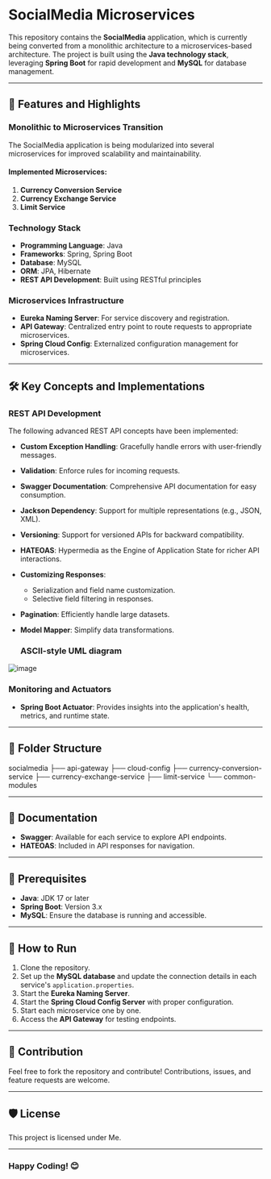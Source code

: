 # SocialMedia Microservices

This repository contains the **SocialMedia** application, which is currently being converted from a monolithic architecture to a microservices-based architecture. The project is built using the **Java technology stack**, leveraging **Spring Boot** for rapid development and **MySQL** for database management.

---

## 🚀 Features and Highlights

### Monolithic to Microservices Transition
The SocialMedia application is being modularized into several microservices for improved scalability and maintainability.  

#### Implemented Microservices:
1. **Currency Conversion Service**
2. **Currency Exchange Service**
3. **Limit Service**

### Technology Stack
- **Programming Language**: Java  
- **Frameworks**: Spring, Spring Boot  
- **Database**: MySQL  
- **ORM**: JPA, Hibernate  
- **REST API Development**: Built using RESTful principles  

### Microservices Infrastructure
- **Eureka Naming Server**: For service discovery and registration.
- **API Gateway**: Centralized entry point to route requests to appropriate microservices.
- **Spring Cloud Config**: Externalized configuration management for microservices.

---

## 🛠️ Key Concepts and Implementations

### REST API Development
The following advanced REST API concepts have been implemented:
- **Custom Exception Handling**: Gracefully handle errors with user-friendly messages.
- **Validation**: Enforce rules for incoming requests.
- **Swagger Documentation**: Comprehensive API documentation for easy consumption.
- **Jackson Dependency**: Support for multiple representations (e.g., JSON, XML).
- **Versioning**: Support for versioned APIs for backward compatibility.
- **HATEOAS**: Hypermedia as the Engine of Application State for richer API interactions.
- **Customizing Responses**: 
  - Serialization and field name customization.
  - Selective field filtering in responses.
- **Pagination**: Efficiently handle large datasets.
- **Model Mapper**: Simplify data transformations.

  ### ASCII-style UML diagram
![image](https://github.com/user-attachments/assets/2179fc66-1cd2-4dc0-829e-08938d6f240f)

### Monitoring and Actuators
- **Spring Boot Actuator**: Provides insights into the application's health, metrics, and runtime state.

---

## 📜 Folder Structure
socialmedia
├── api-gateway
├── cloud-config
├── currency-conversion-service
├── currency-exchange-service
├── limit-service
└── common-modules


---

## 📖 Documentation
- **Swagger**: Available for each service to explore API endpoints.
- **HATEOAS**: Included in API responses for navigation.

---

## 🛑 Prerequisites
- **Java**: JDK 17 or later
- **Spring Boot**: Version 3.x
- **MySQL**: Ensure the database is running and accessible.

---

## 🔧 How to Run
1. Clone the repository.
2. Set up the **MySQL database** and update the connection details in each service's `application.properties`.
3. Start the **Eureka Naming Server**.
4. Start the **Spring Cloud Config Server** with proper configuration.
5. Start each microservice one by one.
6. Access the **API Gateway** for testing endpoints.

---

## 🤝 Contribution
Feel free to fork the repository and contribute! Contributions, issues, and feature requests are welcome.  

---

## 🛡️ License
This project is licensed under Me.

---

### Happy Coding! 😊
